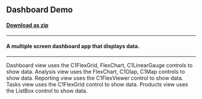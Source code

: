 ## Dashboard Demo
#### [Download as zip](https://grapecity.github.io/DownGit/#/home?url=https://github.com/GrapeCity/ComponentOne-WinForms-Samples/tree/master/NetFramework\WinForms\CS\DashboardDemo)
____
#### A multiple screen dashboard app that displays data.
____
Dashboard view uses the C1FlexGrid, FlexChart, C1LinearGauge controls to show data.
Analysis view uses the FlexChart, C1Olap, C1Map controls to show data.
Reporting view uses the C1FlexViewer control to show data.
Tasks view uses the C1FlexGrid control to show data.
Products view uses the ListBox control to show data.
